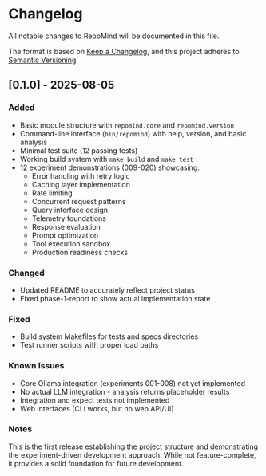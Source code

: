 # Changelog

All notable changes to RepoMind will be documented in this file.

The format is based on [Keep a Changelog](https://keepachangelog.com/en/1.0.0/),
and this project adheres to [Semantic Versioning](https://semver.org/spec/v2.0.0.html).

## [0.1.0] - 2025-08-05

### Added
- Basic module structure with `repomind.core` and `repomind.version`
- Command-line interface (`bin/repomind`) with help, version, and basic analysis
- Minimal test suite (12 passing tests)
- Working build system with `make build` and `make test`
- 12 experiment demonstrations (009-020) showcasing:
  - Error handling with retry logic
  - Caching layer implementation
  - Rate limiting
  - Concurrent request patterns
  - Query interface design
  - Telemetry foundations
  - Response evaluation
  - Prompt optimization
  - Tool execution sandbox
  - Production readiness checks

### Changed
- Updated README to accurately reflect project status
- Fixed phase-1-report to show actual implementation state

### Fixed
- Build system Makefiles for tests and specs directories
- Test runner scripts with proper load paths

### Known Issues
- Core Ollama integration (experiments 001-008) not yet implemented
- No actual LLM integration - analysis returns placeholder results
- Integration and expect tests not implemented
- Web interfaces (CLI works, but no web API/UI)

### Notes
This is the first release establishing the project structure and demonstrating
the experiment-driven development approach. While not feature-complete, it provides
a solid foundation for future development.